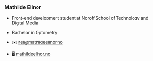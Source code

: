 ### Mathilde Elinor

- Front-end development student at Noroff School of Technology and Digital Media
- Bachelor in Optometry

- ✉️ [hei@mathildeelinor.no](mailto:hei@mathildeelinor.no)
- 🖥 [mathildeelinor.no](https://www.mathildeelinor.no)

<!--
**mathildeew/mathildeew** is a ✨ _special_ ✨ repository because its `README.md` (this file) appears on your GitHub profile.

Here are some ideas to get you started:

- 🔭 I’m currently working on ...
- 🌱 I’m currently learning ...
- 👯 I’m looking to collaborate on ...
- 🤔 I’m looking for help with ...
- 💬 Ask me about ...
- 📫 How to reach me: ...
- 😄 Pronouns: ...
- ⚡ Fun fact: ...
-->
